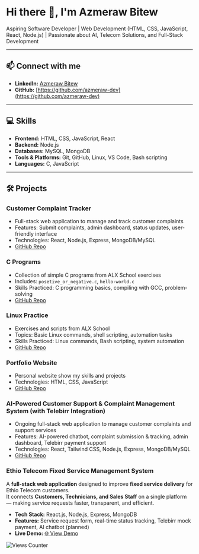 # Hi there 👋, I'm Azmeraw Bitew

Aspiring Software Developer | Web Development (HTML, CSS, JavaScript, React, Node.js) | Passionate about AI, Telecom Solutions, and Full-Stack Development

---

## 📫 Connect with me
- **LinkedIn:** [Azmeraw Bitew](https://www.linkedin.com/in/azmeraw-bitew-6315b9253)
- **GitHub:** [https://github.com/azmeraw-dev](https://github.com/azmeraw-dev)

---

## 💻 Skills
- **Frontend:** HTML, CSS, JavaScript, React  
- **Backend:** Node.js 
- **Databases:** MySQL, MongoDB  
- **Tools & Platforms:** Git, GitHub, Linux, VS Code, Bash scripting  
- **Languages:** C, JavaScript  

---

## 🛠 Projects

### **Customer Complaint Tracker**
- Full-stack web application to manage and track customer complaints  
- Features: Submit complaints, admin dashboard, status updates, user-friendly interface  
- Technologies: React, Node.js, Express, MongoDB/MySQL  
- [GitHub Repo](https://azmeraw-dev.github.io/customer-complaint-tracker/)

### **C Programs**
- Collection of simple C programs from ALX School exercises  
- Includes: `posetive_or_negative.c`, `hello-world.c`  
- Skills Practiced: C programming basics, compiling with GCC, problem-solving  
- [GitHub Repo](https://github.com/azmeraw-dev/c-programs)

### **Linux Practice**
- Exercises and scripts from ALX School  
- Topics: Basic Linux commands, shell scripting, automation tasks  
- Skills Practiced: Linux commands, Bash scripting, system automation  
- [GitHub Repo](https://github.com/azmeraw-dev/linux-practice)

### **Portfolio Website**
- Personal website show my skills and projects
- Technologies: HTML, CSS, JavaScript  
- [GitHub Repo](https://azmeraw-dev.github.io/my-modern-portfolio/)
  
### **AI-Powered Customer Support & Complaint Management System (with Telebirr Integration)**
- Ongoing full-stack web application to manage customer complaints and support services
- Features: AI-powered chatbot, complaint submission & tracking, admin dashboard, Telebirr payment support
- Technologies: React, Tailwind CSS, Node.js, Express, MongoDB/MySQL
- [GitHub Repo](https://ai-support-frontend.vercel.app/)

### **Ethio Telecom Fixed Service Management System**
A **full-stack web application** designed to improve **fixed service delivery** for Ethio Telecom customers.  
It connects **Customers, Technicians, and Sales Staff** on a single platform — making service requests faster, transparent, and efficient.  
 - **Tech Stack:** React.js, Node.js, Express, MongoDB  
- **Features:** Service request form, real-time status tracking, Telebirr mock payment, AI chatbot (planned)  
- **Live Demo:** [🌐 View Demo](https://fixed-service-app-frontend.vercel.app)  

![Views Counter](https://views-counter.vercel.app/badge?pageId=https%3A%2F%2Fgithub%2Ecom%2Fazmeraw-dev%2Fazmeraw-dev&leftColor=000000&rightColor=0adb3f&type=total&label=Viewers&style=none)



